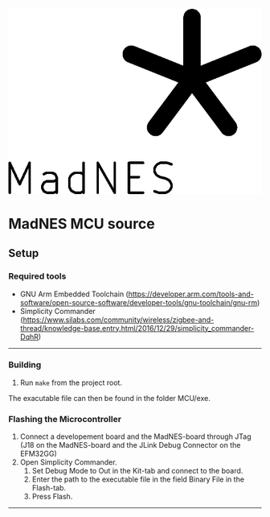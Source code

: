 ![](logo.png)
# MadNES MCU source

## Setup

### Required tools
- GNU Arm Embedded Toolchain (https://developer.arm.com/tools-and-software/open-source-software/developer-tools/gnu-toolchain/gnu-rm)
- Simplicity Commander (https://www.silabs.com/community/wireless/zigbee-and-thread/knowledge-base.entry.html/2016/12/29/simplicity_commander-DqhR)

---

### Building
1. Run `make` from the project root.

The exacutable file can then be found in the folder MCU/exe.

### Flashing the Microcontroller
1. Connect a developement board and the MadNES-board through JTag (J18 on the MadNES-board and the JLink Debug Connector on the EFM32GG)
2. Open Simplicity Commander.
    1. Set Debug Mode to Out in the Kit-tab and connect to the board.
    2. Enter the path to the executable file in the field Binary File in the Flash-tab.
    3. Press Flash.

---